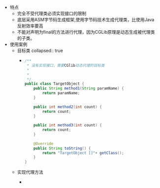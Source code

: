 - 特点
	- 完全不受代理类必须实现接口的限制
	- 底层采用ASM字节码生成框架,使用字节码技术生成代理类，比使用Java反射效率要高
	- 不能对声明为final的方法进行代理，因为CGLib原理是动态生成被代理类的子类。
- 使用案例
	- 目标类
	  collapsed:: true
		- ```java
		  /**
		   * 没有实现接口，需要CGlib动态代理的目标类
		   * 
		   *
		   */
		  public class TargetObject {
		      public String method1(String paramName) {
		          return paramName;
		      }
		   
		      public int method2(int count) {
		          return count;
		      }
		   
		      public int method3(int count) {
		          return count;
		      }
		   
		      @Override
		      public String toString() {
		          return "TargetObject []"+ getClass();
		      }
		  }
		  ```
	- 实现代理方法
		- ```java
		  ```